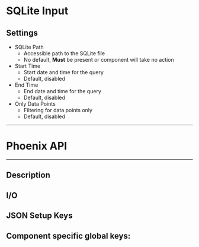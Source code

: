 # SQLite Input
## Settings
- SQLite Path
	- Accessible path to the SQLite file
	- No default, **Must** be present or component will take no action
- Start Time
    - Start date and time for the query
    - Default, disabled
- End Time
    - End date and time for the query
    - Default, disabled
- Only Data Points
    - Filtering for data points only
    - Default, disabled
___
# Phoenix API
___
## Description

## I/O

## JSON Setup Keys

Component specific global keys:
- 